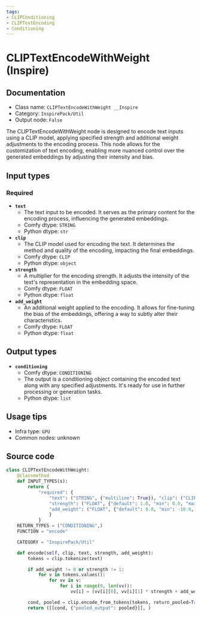 ```yaml
---
tags:
- CLIPConditioning
- CLIPTextEncoding
- Conditioning
---
```


# CLIPTextEncodeWithWeight (Inspire)
## Documentation
- Class name: `CLIPTextEncodeWithWeight __Inspire`
- Category: `InspirePack/Util`
- Output node: `False`

The CLIPTextEncodeWithWeight node is designed to encode text inputs using a CLIP model, applying specified strength and additional weight adjustments to the encoding process. This node allows for the customization of text encoding, enabling more nuanced control over the generated embeddings by adjusting their intensity and bias.
## Input types
### Required
- **`text`**
    - The text input to be encoded. It serves as the primary content for the encoding process, influencing the generated embeddings.
    - Comfy dtype: `STRING`
    - Python dtype: `str`
- **`clip`**
    - The CLIP model used for encoding the text. It determines the method and quality of the encoding, impacting the final embeddings.
    - Comfy dtype: `CLIP`
    - Python dtype: `object`
- **`strength`**
    - A multiplier for the encoding strength. It adjusts the intensity of the text's representation in the embedding space.
    - Comfy dtype: `FLOAT`
    - Python dtype: `float`
- **`add_weight`**
    - An additional weight applied to the encoding. It allows for fine-tuning the bias of the embeddings, offering a way to subtly alter their characteristics.
    - Comfy dtype: `FLOAT`
    - Python dtype: `float`
## Output types
- **`conditioning`**
    - Comfy dtype: `CONDITIONING`
    - The output is a conditioning object containing the encoded text along with any specified adjustments. It's ready for use in further processing or generation tasks.
    - Python dtype: `list`
## Usage tips
- Infra type: `GPU`
- Common nodes: unknown


## Source code
```python
class CLIPTextEncodeWithWeight:
    @classmethod
    def INPUT_TYPES(s):
        return {
            "required": {
                "text": ("STRING", {"multiline": True}), "clip": ("CLIP", ),
                "strength": ("FLOAT", {"default": 1.0, "min": 0.0, "max": 10.0, "step": 0.01}),
                "add_weight": ("FLOAT", {"default": 0.0, "min": -10.0, "max": 10.0, "step": 0.01}),
                }
            }
    RETURN_TYPES = ("CONDITIONING",)
    FUNCTION = "encode"

    CATEGORY = "InspirePack/Util"

    def encode(self, clip, text, strength, add_weight):
        tokens = clip.tokenize(text)

        if add_weight != 0 or strength != 1:
            for v in tokens.values():
                for vv in v:
                    for i in range(0, len(vv)):
                        vv[i] = (vv[i][0], vv[i][1] * strength + add_weight)

        cond, pooled = clip.encode_from_tokens(tokens, return_pooled=True)
        return ([[cond, {"pooled_output": pooled}]], )

```
